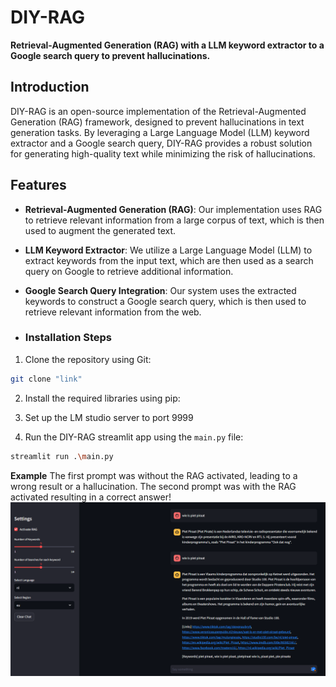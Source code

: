 **DIY-RAG**
================

**Retrieval-Augmented Generation (RAG) with a LLM keyword extractor to a Google search query to prevent hallucinations.**

**Introduction**
---------------

DIY-RAG is an open-source implementation of the Retrieval-Augmented Generation (RAG) framework, designed to prevent hallucinations in text generation tasks. By leveraging a Large Language Model (LLM) keyword extractor and a Google search query, DIY-RAG provides a robust solution for generating high-quality text while minimizing the risk of hallucinations.

**Features**
------------

* **Retrieval-Augmented Generation (RAG)**: Our implementation uses RAG to retrieve relevant information from a large corpus of text, which is then used to augment the generated text.
* **LLM Keyword Extractor**: We utilize a Large Language Model (LLM) to extract keywords from the input text, which are then used as a search query on Google to retrieve additional information.
* **Google Search Query Integration**: Our system uses the extracted keywords to construct a Google search query, which is then used to retrieve relevant information from the web.

* ### Installation Steps

1. Clone the repository using Git:
```bash
git clone "link"
```
2. Install the required libraries using pip:

3. Set up the LM studio server to port 9999
  
4. Run the DIY-RAG streamlit app using the `main.py` file:
```bash
streamlit run .\main.py
```
**Example**
The first prompt was without the RAG activated, leading to a wrong result or a hallucination. The second prompt was with the RAG activated resulting in a correct answer!
![Image Alt Text](assets/example.png "Example of DIY-RAG app")
